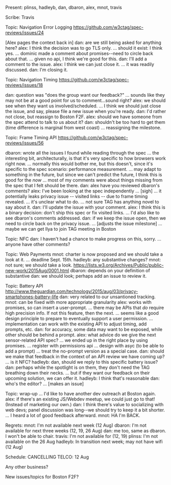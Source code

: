 Present: plinss, hadleyb, dan, dbaron, alex, mnot, travis

Scribe: Travis

Topic: Navigation Error Logging
https://github.com/w3ctag/spec-reviews/issues/24

[Alex pages the context back in]
dan: are we still being asked for anything here?
alex: I think the decision was to go TLS only.
... should it exist: I think yes.
... dominic made a comment about promises--need to circle back about that.
... given no api, I think we're good for this.
dan: I'll add a comment to the issue.
alex: I think we can just close it.
... it was readily discussed.
dan: I'm closing it.

Topic: Navigation Timing
https://github.com/w3ctag/spec-reviews/issues/18 

dan: question was "does the group want our feedback?"
... sounds like they may not be at a good point for us to comment...sound right?
alex: we should see when they want us involved/scheduled.
... I think we should just close the issue, and say, please file a new issue when you're ready.
dan: I'd rather not close, but reassign to Boston F2F. 
alex: should we have someone from the spec attend to talk to us about it?
dan: shouldn't be too hard to get them (time difference is marginal from west coast)
... reassigning the milestone.

Topic: Frame Timing API
https://github.com/w3ctag/spec-reviews/issues/56

dbaron: wrote all the issues I found while reading through the spec
... the interesting bit, architecturally, is that it's very specific to how browsers work right now.
... normally this would bother me, but this doesn't, since it's specific to the spec scenario: performance measurement.
... may adapt to something in the future, but since we can't predict the future, I think this is good for the *now*
... most of my comments were about things missing from the spec that I felt should be there.
dan: alex have you reviewed dbaron's comments?
alex: I've been looking at the spec independently
... [sigh]
... it potentially leaks privacy issue -- visited links -- due to frame timing revealed.
... it's unclear what to do.
... not sure TAG has anything novel to say about it.
dan: I'll update the issue with your comment.
alex: I think this is a binary decision: don't ship this spec or fix visited links.
... I'd also like to see dbaron's comments addressed.
dan: if we keep the issue open, then we need to circle back on the privacy issue.
... [adjusts the issue milestone]
... maybe we can get Ilya to join TAG meeting in Boston

Topic: NFC
dan: I haven't had a chance to make progress on this, sorry.
... anyone have other comments?

Topic: Web Payments
mnot: charter is now proposed and we should take a look at it.
... deadline Sept. 15th.
hadleyb: any substantive changes?
mnot: not sure; we should take a look.
https://lists.w3.org/Archives/Public/public-new-work/2015Aug/0001.html
dbaron: depends on your definition of substantive
dan: we should look; perhaps add an issue to review it.

Topic: Battery API
http://www.theguardian.com/technology/2015/aug/03/privacy-smartphones-battery-life
dan: very related to our unsantioned tracking.
mnot: can be fixed with more appropriate granularity
alex: works with promises, so can insert a user-prompt.
... there may be APIs that _do_ require high precision info. If not this feature, then the next.
... seems like a good design principle to prepare to eventually support a user permission.
... implementation can work with the existing API to adjust timing, add prompts, etc.
dan: for accuracy, some data may want to be exposed, while other should be behind a prompt.
alex: what advice do we give the next sensor-related API spec?
... we ended up in the right place by using promises.
... register with permissions api
... design with asyc (to be able to add a prompt)
... treat the no-prompt version as a special case.
dan: should we make that feedback in the context of an API review we have coming up?
... is it NFC?
hadleyb: dan, should we reply to this specific battery issue?
dan: perhaps while the spotlight is on them, they don't need the TAG breathing down their necks.
... but if they want our feedback on their upcoming solution, we can offer it.
hadleyb: I think that's reasonable
dan: who's the editor?
... [makes an issue]

Topic: wrap-up
... I'd like to have another dev outreach at Boston again.
alex: if there's an existing JS/Webdev meetup, we could just go to that! (Instead of marketing our own.)
dan: I think there's value to socializing with web devs; panel discussion was long--we should try to keep it a bit shorter.
... I heard a lot of good feedback afterward.
mnot: HA I'm BACK.

Regrets:
mnot: I'm not available next week (12 Aug)
dbaron: I'm not available for next three weeks (12, 19, 26 Aug)
dan: me too, same as dbaron. I won't be able to chair.
travis: I'm not available for (12, 19)
plinss: I'm not available on the 26 Aug
hadleyb: In transition next week; may not have wifi (12 Aug)

Schedule:
CANCELLING TELCO: 12 Aug

Any other business?

New issues/topics for Boston F2F?

